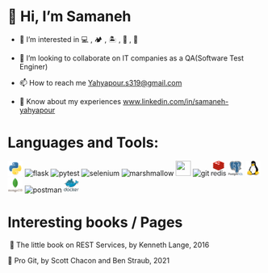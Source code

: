 # 👋 Hi, I’m Samaneh

- 👀 I’m interested in :computer: , :camping: , :desert_island: , :open_book: , :bicyclist:
- 💞️ I’m looking to collaborate on IT companies as a QA(Software Test Enginer)
- 📫 How to reach me Yahyapour.s319@gmail.com
    
- :page_facing_up: Know about my experiences  www.linkedin.com/in/samaneh-yahyapour

# Languages and Tools:
<p align="left">
   <img src="https://raw.githubusercontent.com/devicons/devicon/master/icons/python/python-original.svg" alt="python" style="max-width: 100%;" width="30" height="30">
    <img src="https://cdn.icon-icons.com/icons2/2148/PNG/512/flask_icon_132389.png" alt="flask" style="max-width: 100%;" width="30" height="30">
    <img src="https://docs.pytest.org/en/6.2.x/_static/pytest1.png" alt="pytest" style="max-width: 100%;" width="30" height="30">
    <img src="https://selenium-python.readthedocs.io/_static/logo.png" alt="selenium" style="max-width: 100%;" width="30" height="30">
    <img src="https://avatars.githubusercontent.com/u/10334301?v=4&s=60" alt="marshmallow" style="max-width: 100%;" width="30" height="30">
    <img src="https://docs.celeryproject.org/en/stable/_static/celery_512.png" atl="celery" style="max-width: 100%;" width="30" height="30">
    <img src="https://camo.githubusercontent.com/fbfcb9e3dc648adc93bef37c718db16c52f617ad055a26de6dc3c21865c3321d/68747470733a2f2f7777772e766563746f726c6f676f2e7a6f6e652f6c6f676f732f6769742d73636d2f6769742d73636d2d69636f6e2e737667" alt="git" style=max-width:100;% width="30" height ="30"> 
    <img src="https://raw.githubusercontent.com/devicons/devicon/master/icons/redis/redis-original-wordmark.svg" alt="redis" style="max-width: 100%;" width="30" height="30">
    <img src="https://raw.githubusercontent.com/devicons/devicon/master/icons/postgresql/postgresql-original-wordmark.svg" alt="postgresql" style="max-width: 100%;" width="30" height="30">
    <img src="https://raw.githubusercontent.com/devicons/devicon/master/icons/linux/linux-original.svg" alt="linux" style="max-width: 100%;" width="30" height="30">
    <img src="https://raw.githubusercontent.com/devicons/devicon/master/icons/mongodb/mongodb-original-wordmark.svg" alt="mongodb" style="max-width: 100%;" width="30" height="30">
    <img src="https://camo.githubusercontent.com/93b32389bf746009ca2370de7fe06c3b5146f4c99d99df65994f9ced0ba41685/68747470733a2f2f7777772e766563746f726c6f676f2e7a6f6e652f6c6f676f732f676574706f73746d616e2f676574706f73746d616e2d69636f6e2e737667" alt="postman" data-canonical-src="https://www.vectorlogo.zone/logos/getpostman/getpostman-icon.svg" style="max-width: 100%;" width="30" height="30">
    <img src="https://raw.githubusercontent.com/devicons/devicon/master/icons/docker/docker-original-wordmark.svg" alt="docker" style="max-width: 100%;" width="30" height="30">
</p>


# Interesting books / Pages 
 :blue_book: The little book on REST Services, by Kenneth Lange, 2016

:notebook_with_decorative_cover: Pro Git, by Scott Chacon and Ben Straub, 2021 
<!---
yahyapour319/yahyapour319 is a ✨ special ✨ repository because its `README.md` (this file) appears on your GitHub profile.
You can click the Preview link to take a look at your changes.
--->
